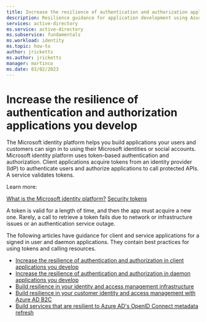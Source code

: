 ```yaml
---
title: Increase the resilience of authentication and authorization applications you develop
description: Resilience guidance for application development using Azure Active Directory and the Microsoft identity platform
services: active-directory 
ms.service: active-directory
ms.subservice: fundamentals 
ms.workload: identity
ms.topic: how-to
author: jricketts
ms.author: jricketts
manager: martinco
ms.date: 03/02/2023
---
```


# Increase the resilience of authentication and authorization applications you develop

The Microsoft identity platform helps you build applications your users and customers can sign in to using their Microsoft identities or social accounts. Microsoft identity platform uses token-based authentication and authorization. Client applications acquire tokens from an identity provider (IdP) to authenticate users and authorize applications to call protected APIs. A service validates tokens.

Learn more: 

[What is the Microsoft identity platform?](../develop/v2-overview.md)
[Security tokens](../develop/security-tokens.md)

A token is valid for a length of time, and then the app must acquire a new one. Rarely, a call to retrieve a token fails due to network or infrastructure issues or an authentication service outage. 

The following articles have guidance for client and service applications for a signed in user and daemon applications. They contain best practices for using tokens and calling resources.

- [Increase the resilience of authentication and authorization in client applications you develop](resilience-client-app.md)
- [Increase the resilience of authentication and authorization in daemon applications you develop](resilience-daemon-app.md)
- [Build resilience in your identity and access management infrastructure](resilience-in-infrastructure.md)
- [Build resilience in your customer identity and access management with Azure AD B2C](resilience-b2c.md)
- [Build services that are resilient to Azure AD's OpenID Connect metadata refresh](../develop/howto-build-services-resilient-to-metadata-refresh.md)
